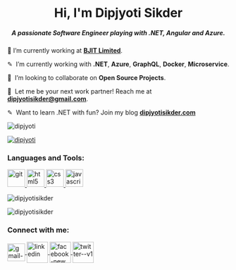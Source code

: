 <h1 align="center">Hi, I'm Dipjyoti Sikder</h1>

<h5 align="center">A passionate Software Engineer playing with .NET, Angular and Azure.</h5>

🔭&nbsp;I’m currently working at **[BJIT Limited](https://bjitgroup.com)**.

✎ &nbsp;I’m currently working with **.NET**, **Azure**, **GraphQL**, **Docker**, **Microservice**.

👯 &nbsp;I’m looking to collaborate on **Open Source Projects**.

💬 &nbsp;Let me be your next work partner! Reach me at **dipjyotisikder@gmail.com**.

✎&nbsp; Want to learn .NET with fun? Join my blog **[dipjyotisikder.com](https://www.dipjyotisikder.com)**

<p align="left"> <img src="https://komarev.com/ghpvc/?username=dipjyotisikder&label=Profile%20views&color=0e75b6&style=flat" alt="dipjyoti" /> </p>

<p align="left"> <a href="https://github.com/ryo-ma/github-profile-trophy"><img src="https://github-profile-trophy.vercel.app/?username=dipjyotisikder" alt="dipjyoti" /></a> </p>

<h3 align="left">Languages and Tools:</h3>

<p align="left">
  <a href="https://git-scm.com/" target="_blank"> 
    <img src="https://www.vectorlogo.zone/logos/git-scm/git-scm-icon.svg" alt="git" width="40" height="40"/> 
  </a>

  <a href="https://www.w3.org/html/" target="_blank"> 
    <img src="https://img.icons8.com/dusk/64/000000/html-5.png" alt="html5" width="40" height="40"/> 
  </a>
  
  <a href="https://www.w3schools.com/css/" target="_blank"> 
    <img src="https://img.icons8.com/color/48/000000/css3.png" alt="css3" width="40" height="40"/> 
  </a>
  
  <a href="https://developer.mozilla.org/en-US/docs/Web/JavaScript" target="_blank"> 
    <img src="https://img.icons8.com/color/48/000000/javascript.png" alt="javascript" width="40" height="40"/> 
    </a>
<br />

<p align="left"><img src="https://github-readme-stats.vercel.app/api/top-langs?username=dipjyotisikder&show_icons=true&locale=en&layout=compact" alt="dipjyotisikder" /></p>

<p><img align="center" src="https://github-readme-stats.vercel.app/api?username=dipjyotisikder&show_icons=true&locale=en" alt="dipjyotisikder" /></p>

<h3 align="left">Connect with me:</h3>

<p align="left">
    <a href="mailto:dipjyotisikder@gmail.com" target="blank">
      <img align="center" src="https://img.icons8.com/color/64/000000/gmail-new.png" alt="gmail-icon" height="40" width="40" />
    </a>

  <a href="https://www.linkedin.com/in/dipjyotisikder" target="blank">
    <img align="center" width="48" height="48" src="https://img.icons8.com/fluency/48/linkedin.png" alt="linkedin"/>
  </a>

  <a href="https://www.facebook.com/dipjyoti07" target="blank">
    <img align="center" width="48" height="48" src="https://img.icons8.com/color/48/facebook-new.png" alt="facebook-new"/>
  </a>

  <a href="https://twitter.com/dipjyotisikder" target="blank">
    <img align="center" width="48" height="48" src="https://img.icons8.com/color/48/twitter--v1.png" alt="twitter--v1"/>
  </a>
</p>
